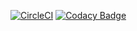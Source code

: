 [![CircleCI](https://circleci.com/gh/cdavidd/laboratorio_5.svg?style=svg)](https://circleci.com/gh/cdavidd/laboratorio_5)
[![Codacy Badge](https://api.codacy.com/project/badge/Grade/9a00b4e64256459c9b83ee61d1eaf2d2)](https://www.codacy.com/app/cdavidd/laboratorio_5?utm_source=github.com&amp;utm_medium=referral&amp;utm_content=cdavidd/laboratorio_5&amp;utm_campaign=Badge_Grade)
